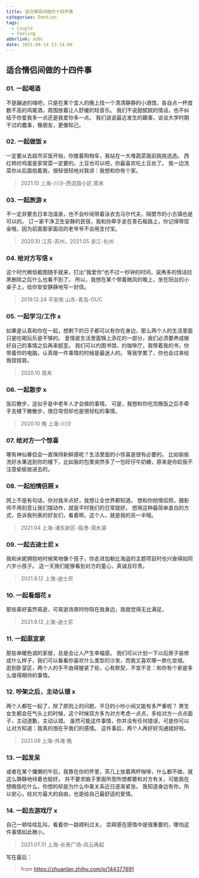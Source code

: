```yaml
---
title: 适合情侣间做的十四件事
categories: Emotion
tags:
  - Couple
  - Feeling
abbrlink: ad9c
date: 2021-08-14 13:14:00
---
```


## 适合情侣间做的十四件事

### 01. 一起喝酒

不是蹦迪的嗨吧，只是在某个宜人的晚上找一个清清静静的小酒馆，各自点一杯度数不高的鸡尾酒，周围放着让人舒缓的轻音乐。
我们不说甜腻腻的情话，也不纠结于你爱我多一点还是我爱你多一点。
我们说说最近发生的趣事，谈谈大学时期干过的蠢事，像朋友，更像知己。

### 02. 一起做饭 x

一定要从去超市买饭开始，你推着购物车，我站在一大堆蔬菜面前挑挑选选。
西红柿炒鸡蛋是家常菜一定要的，土豆也可以吧，你最喜欢吃土豆丝了。
我一边洗菜你从后面抱着我，很轻很轻地对我讲：我想和你有个家。

> 2021.10 上海-川沙-西泥路小区 周末

### 03. 一起旅游 x

不一定非要去日本泡温泉，也不会吵闹带着泳衣去马尔代夫，隔壁市的小古镇也是可以的。
订一家干净卫生安静的民宿，我和你牵手走在青石板路上，你记得带现金哦，因为前面那家面店的老爷爷不会用支付宝。

> 2020.10 江苏-苏州，2021.05 浙江-杭州

### 04. 给对方写信 x

这个时代微信截图随手就来，打出“我爱你”也不过一秒钟的时间，说再多的情话拉黑删除之后什么也看不到了。
所以，我想在某个带着微风的晚上，坐在阳台的小桌子上，给你安安静静地写一封信。

> 2019.12.24 平安夜 山东-青岛-OUC 

### 05. 一起学习/工作 x

如果是认真和你在一起，想剩下的日子都可以有你在身边，那么两个人的生活里面只是吃喝玩乐是不够的。
爱情是生活里面锦上添花的一部分，我们必须要养成做好自己的事情之后再来腻歪。
我们可以约图书馆，约咖啡厅，我带着我的书，你带着你的电脑，认真做一件事情的时候是最迷人的。
等我学累了，你也会过来给我捏捏肩。

> 2020.10 周末

### 06. 一起散步 x

饭后散步，这似乎是中老年人才会做的事情。
可是，我想和你吃完晚饭之后手牵手去楼下散散步，很日常但却也是很轻松的事情。

> 2020.10 晚 上海-川沙

### 07. 给对方一个惊喜

哪有神仙眷侣会一直保持新鲜感呢？生活里面的小惊喜是很有必要的。
比如偷偷洗好水果送到你的楼下，比如我的包里突然多了一包旺仔牛奶糖，原来是你趁我不注意偷偷放进去的。

### 08. 一起拍情侣照 x

网上不是有句话，你对我半点好，我想让全世界都知道。
想和你拍情侣照，摄影师不用刻意让我们摆动作，就是平时我们的日常就好。
想用这种最简单直白的方式，告诉我列表的好友们，看着啊，这个人，就是我的另一半哦。

> 2021.04 上海-浦东新区-临港-滴水湖

### 09. 一起去迪士尼 x

我和米妮拥抱地时候笑地像个孩子，你走进加勒比海盗的主题项目时也兴奋得如同六岁小孩子。
这一天我们能够看到对方的童心，真诚且珍贵。

> 2021.9.12 上海-迪士尼

### 10. 一起看烟花 x

那些美好虽然易逝，可易逝场景时你陪在我身边，我就觉得无比满足。

> 2021.9.12 上海-迪士尼

### 11. 一起逛宜家

那些单暖色调的家居，总是会让人产生幸福感。
我们可以计划一下以后房子装修成什么样子，我们可以看看你喜欢什么类型的沙发，而我又喜欢哪一款化妆镜。
逛到卧室区，两个人的手不由得握紧了些，心有默契，不宣不言：和你有个家是多么值得期待的事情。

### 12. 吵架之后，主动认错 x

两个人都在一起了，除了原则上的问题，平日的小吵小闹又能有多严重呢？
男生女生都会在气头上的时候，这个时候双方多为对方考虑一点点，多给对方一点点面子，主动道歉，主动认错。
虽然可能这件事情，你并没有任何错误，可是你可以让对方知道：我真的很在乎我们的感情。
这件事后，两个人再好好沟通就好啦。

> 2021.09 上海-外滩 晚

### 13. 一起发呆

或者在某个慵懒的午后，我靠在你的怀里，茶几上放着两杯咖啡，什么都不做，就这么静静地待着也挺好。
并不要求脑子里面所思所想都要和对方有关，可能我在想晚饭吃什么，你想的却是为什么中美关系近日逐渐紧张。
我知道身边有你，所以安心，给对方最大的自由，也是给自己最舒适的爱情。

### 14. 一起去游戏厅 x

自己一顿哇哇乱叫，看着你一路顺利过关。
崇拜感在感情中是很重要的，哪怕这件事情如此微小。

> 2021.07.31 上海-长泰广场-风云再起

写在最后：
> from https://zhuanlan.zhihu.com/p/144377691

